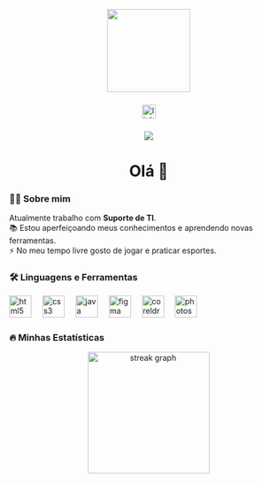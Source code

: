 <div align="center">
  <img height="150" src="https://media.giphy.com/media/M9gbBd9nbDrOTu1Mqx/giphy.gif"  />
</div>

###

<div align="center">
  <a href="https://www.linkedin.com/in/bruno-simoesc/" target="_blank">
    <img src="https://img.shields.io/static/v1?message=LinkedIn&logo=linkedin&label=&color=0077B5&logoColor=white&labelColor=&style=for-the-badge" height="25" alt="linkedin logo"  />
  </a>
</div>

###

<div align="center">
  <img src="https://visitor-badge.laobi.icu/badge?page_id=bruno-simoesc"  />
</div>

###

<h1 align="center">Olá 👋</h1>

###

<h3 align="left">👨‍💻 Sobre mim</h3>

<p align="left">
Atualmente trabalho com <b>Suporte de TI</b>.<br>
📚 Estou aperfeiçoando meus conhecimentos e aprendendo novas ferramentas.<br>
⚡ No meu tempo livre gosto de jogar e praticar esportes.
</p>

###

<h3 align="left">🛠 Linguagens e Ferramentas</h3>

<div align="left">
  <img src="https://cdn.jsdelivr.net/gh/devicons/devicon/icons/html5/html5-original.svg" height="40" alt="html5 logo" />
  <img width="12" />
  <img src="https://cdn.jsdelivr.net/gh/devicons/devicon/icons/css3/css3-original.svg" height="40" alt="css3 logo" />
  <img width="12" />
  <img src="https://cdn.jsdelivr.net/gh/devicons/devicon/icons/java/java-original.svg" height="40" alt="java logo" />
  <img width="12" />
  <img src="https://cdn.jsdelivr.net/gh/devicons/devicon/icons/figma/figma-original.svg" height="40" alt="figma logo" />
  <img width="12" />
  <img src="https://img.icons8.com/color/48/coreldraw.png" height="40" alt="coreldraw logo" />
  <img width="12" />
  <img src="https://cdn.jsdelivr.net/gh/devicons/devicon/icons/photoshop/photoshop-plain.svg" height="40" alt="photoshop logo" />
</div>

###

<h3 align="left">🔥 Minhas Estatísticas</h3>

<div align="center">
  <img src="https://streak-stats.demolab.com?user=bruno-simoesc&locale=pt-br&mode=daily&theme=dark&hide_border=false&border_radius=5&order=3" height="220" alt="streak graph"  />
</div>
